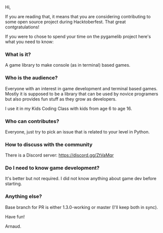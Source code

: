 Hi,

If you are reading that, it means that you are considering contributing to some open source project during Hacktoberfest. 
That great contgratulations!

If you were to chose to spend your time on the pygamelib project here's what you need to know:

### What is it?

A game library to make console (as in terminal) based games.

### Who is the audience?

Everyone with an interest in game development and terminal based games. Mostly it is supposed to be a library that can be used by novice programers but also provides fun stuff as they grow as developers.

I use it in my Kids Coding Class with kids from age 6 to age 16.

### Who can contributes?

Everyone, just try to pick an issue that is related to your level in Python.

### How to discuss with the community

There is a Discord server: https://discord.gg/ZtVaMqr

### Do I need to know game development?

It's better but not required. I did not know anything about game dev before starting.

### Anything else?

Base branch for PR is either 1.3.0-working or master (I'll keep both in sync).

Have fun!

Arnaud.

